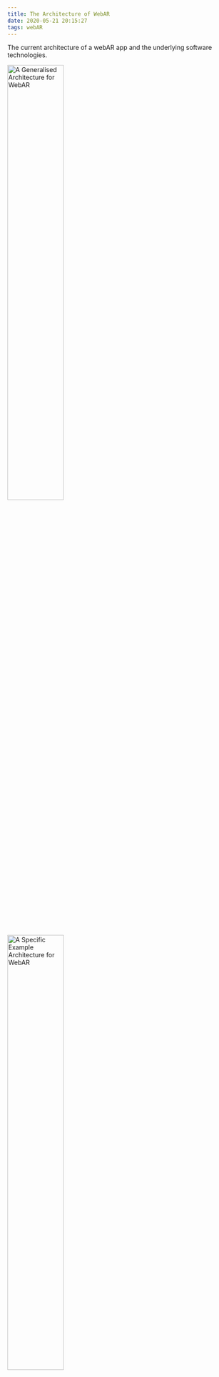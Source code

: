 ```yaml
---
title: The Architecture of WebAR
date: 2020-05-21 20:15:27
tags: webAR
---
```


The current architecture of a webAR app and the underlying software technologies.

<img width="50%" alt="A Generalised Architecture for WebAR" src="/images/webar_1.jpg" />
<img width="50%" alt="A Specific Example Architecture for WebAR" src="/images/webar_2.jpg" />
